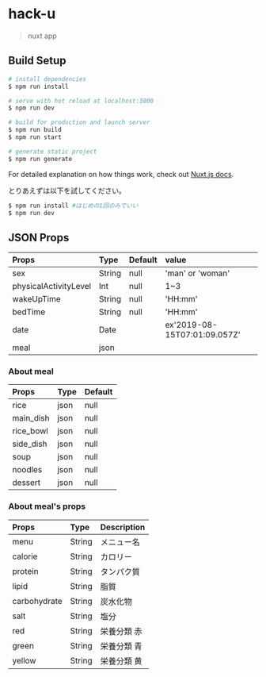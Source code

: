 # hack-u

> nuxt app

## Build Setup

``` bash
# install dependencies
$ npm run install

# serve with hot reload at localhost:3000
$ npm run dev

# build for production and launch server
$ npm run build
$ npm run start

# generate static project
$ npm run generate
```

For detailed explanation on how things work, check out [Nuxt.js docs](https://nuxtjs.org).

とりあえずは以下を試してください。
``` bash
$ npm run install #はじめの1回のみでいい 
$ npm run dev
```


## JSON Props 
|Props|Type|Default|value|
|:---|:---|:---|:---|
|sex|String|null|'man' or 'woman'|
|physicalActivityLevel|Int|null|1~3|
|wakeUpTime|String|null|'HH:mm'|
|bedTime|String|null|'HH:mm'|
|date|Date||ex'2019-08-15T07:01:09.057Z'|
|meal|json||||

### About meal
|Props|Type|Default|
|:---|:---|:---|
|rice|json|null|
|main_dish|json|null|
|rice_bowl|json|null|
|side_dish|json|null|
|soup|json|null|
|noodles|json|null|
|dessert|json|null|


### About meal's props
|Props|Type|Description|
|:---|:---|:---|
|menu|String|メニュー名|
|calorie|String|カロリー|
|protein|String|タンパク質|
|lipid|String|脂質|
|carbohydrate|String|炭水化物|
|salt|String|塩分|
|red|String|栄養分類 赤|
|green|String|栄養分類 青|
|yellow|String|栄養分類 黄|


